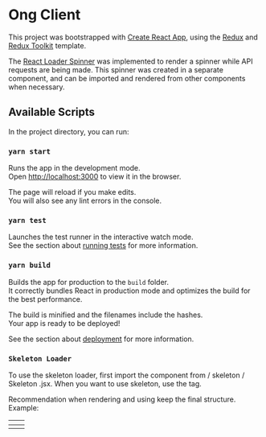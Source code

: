 # Ong Client

This project was bootstrapped with [Create React App](https://github.com/facebook/create-react-app), using the [Redux](https://redux.js.org/) and [Redux Toolkit](https://redux-toolkit.js.org/) template.

The [React Loader Spinner](https://www.npmjs.com/package/react-loader-spinner) was implemented to render a spinner while API requests are being made. This spinner was created in a separate component, and can be imported and rendered from other components when necessary.

## Available Scripts

In the project directory, you can run:

### `yarn start`

Runs the app in the development mode.<br />
Open [http://localhost:3000](http://localhost:3000) to view it in the browser.

The page will reload if you make edits.<br />
You will also see any lint errors in the console.

### `yarn test`

Launches the test runner in the interactive watch mode.<br />
See the section about [running tests](https://facebook.github.io/create-react-app/docs/running-tests) for more information.

### `yarn build`

Builds the app for production to the `build` folder.<br />
It correctly bundles React in production mode and optimizes the build for the best performance.

The build is minified and the filenames include the hashes.<br />
Your app is ready to be deployed!

See the section about [deployment](https://facebook.github.io/create-react-app/docs/deployment) for more information.

### `Skeleton Loader`

To use the skeleton loader, first import the component from / skeleton / Skeleton .jsx. When you want to use skeleton, use the <Skeleton/> tag.

Recommendation when rendering and using <Skeleton /> keep the final structure. Example:

<Table striped bordered hover className="align-middle">
            <thead>
              <tr>
                <th className="text-center"><Skeleton/></th>
                <th className="text-center"><Skeleton/></th>
              </tr>
            </thead>
            <tbody>
                <tr>
                  <td className="text-center"><Skeleton/></td>
                  <td className="text-center"><Skeleton/></td>
                </tr>
            </tbody>
          </Table>
